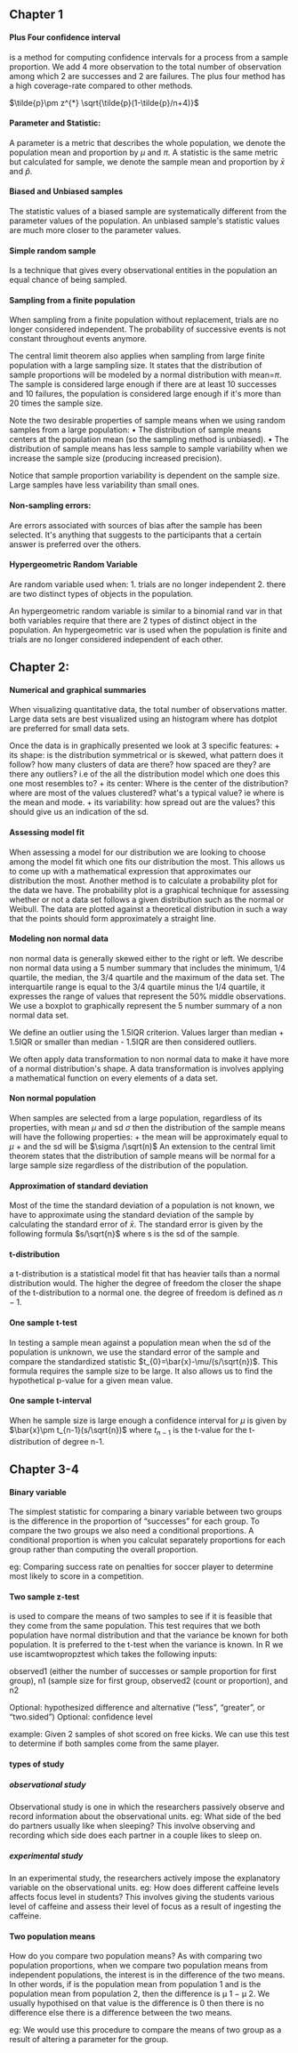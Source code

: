 ## Chapter 1
#### Plus Four confidence interval

is a method for computing confidence intervals for a process from a sample proportion. We add 4 more observation to the total number of observation among which 2 are successes and 2 are failures. The plus four method has a high coverage-rate compared to other methods.

$\tilde{p}\pm z^{*} \sqrt{\tilde{p}(1-\tilde{p}/n+4)}$

#### Parameter and Statistic:

A parameter is a metric that describes the whole population, we denote the population mean and proportion by $\mu$ and $\pi$. A statistic is the same metric but calculated for sample, we denote the sample mean and proportion by $\bar{x}$ and $\hat{p}$.

#### Biased and Unbiased samples

The statistic values of a biased sample are systematically different from the parameter values of the population. An unbiased sample's statistic values are much more closer to the parameter values.


#### Simple random sample

Is a technique that gives every observational entities in the population an equal chance of being sampled. 

#### Sampling from a finite population

When sampling from a finite population without replacement, trials are no longer considered independent. The probability of successive events is not constant throughout events anymore. 

The central limit theorem also applies when sampling from large finite population with a large sampling size. It states that the distribution of sample proportions will be modeled by a normal distribution with mean=$\pi$. The sample is considered large enough if there are at least 10 successes and 10 failures, the population is considered large enough if it's more than 20 times the sample size.

Note the two desirable properties of sample means when we using random samples from a
large population:
    • The distribution of sample means centers at the population mean (so the sampling method is
unbiased).
    • The distribution of sample means has less sample to sample variability when we increase the sample
size (producing increased precision).

Notice that sample proportion variability is dependent on the sample size. Large samples have less variability than small ones.

#### Non-sampling errors:

Are errors associated with sources of bias after the sample has been selected. It's anything that suggests  to the participants that a certain answer is preferred over the others.

#### Hypergeometric Random Variable

Are random variable used when:
    1. trials are no longer independent
    2. there are two distinct types of objects in the population.
    
An hypergeometric random variable is similar to a binomial rand var in that both variables require that there are 2 types of distinct object in the population. An hypergeometric var is used when the population is finite and trials are no longer considered independent of each other.

## Chapter 2:

#### Numerical and graphical summaries

When visualizing quantitative data, the total number of observations matter. Large data sets are best visualized using an histogram where has dotplot are preferred for small data sets. 

Once the data is in graphically presented we look at 3 specific features:
    + its shape: is the distribution symmetrical or is skewed, what pattern does it follow? how many clusters of data are there? how spaced are they? are there any outliers? i.e of the all the distribution model which one does this one most resembles to?
    + its center: Where is the center of the distribution? where are most of the values clustered? what's a typical value? ie where is the mean and mode.
    + its variability: how spread out are the values? this should give us an indication of the sd.
    
#### Assessing model fit

When assessing a model for our distribution we are looking to choose among the model fit which one fits our distribution the most. This allows us to come up with a mathematical expression that approximates our distribution the most. Another method is to calculate a probability plot for the data we have. The probability plot is a graphical technique for assessing whether or not a data set follows a given distribution such as the normal or Weibull. The data are plotted against a theoretical distribution in such a way that the points should form approximately a straight line.


#### Modeling non normal data

non normal data is generally skewed either to the right or left. We describe non normal data using a 5 number summary that includes the minimum, 1/4 quartile, the median, the 3/4 quartile and the maximum of the data set. The interquartile range is equal to the 3/4 quartile minus the 1/4 quartile, it expresses the range of values that represent the 50% middle observations. We use a boxplot to graphically represent the 5 number summary of a non normal data set. 

We define an outlier using the 1.5IQR criterion. Values larger than median + 1.5IQR or smaller than median - 1.5IQR are then considered outliers.

We often apply data transformation to non normal data to make it have more of a normal distribution's shape. A data transformation is involves applying a mathematical function on every elements of a data set.


#### Non normal population

When samples are selected from a large population, regardless of its properties, with mean $\mu$ and sd $\sigma$ then the distribution of the sample means will have the following properties:
    + the mean will be approximately equal to $\mu$
    + and the sd will be $\sigma /\sqrt(n)$
An extension to the central limit theorem states that the distribution of sample means will be normal for a large  sample size regardless of the distribution of the population.


#### Approximation of standard deviation

Most of the time the standard deviation of a population is not known, we have to approximate using the standard deviation of the sample by calculating the standard error of $\bar{x}$. The standard error is given by the following formula $s/\sqrt{n}$ where s is the sd of the sample. 

#### t-distribution

a t-distribution is a statistical model fit that has heavier tails than a normal distribution would. The higher the degree of freedom the closer the shape of the t-distribution to a normal one. the degree of freedom is defined as $n-1$. 

#### One sample t-test

In testing a sample mean against a population mean when the sd of the population is unknown, we use the standard error of the sample and compare the standardized statistic $t_{0}=\bar{x}-\mu/(s/\sqrt{n})$. This formula requires the sample size to be large.
It also allows us to find the hypothetical p-value for a given mean value. 

#### One sample t-interval

When he sample size is large enough a confidence interval for $\mu$ is given by $\bar{x}\pm t_{n-1}(s/\sqrt{n})$ where $t_{n-1}$ is the t-value for the t-distribution of degree n-1.

## Chapter 3-4 
#### Binary variable

 The simplest statistic for comparing a binary variable between two groups is the difference in the proportion of “successes” for each group.
To compare the two groups we also need a conditional proportions.
A conditional proportion is when you calculat separately proportions for each group rather than computing the overall proportion.

eg:
  Comparing success rate on penalties for soccer player to determine most likely to score in a competition.
  
#### Two sample z-test

is used to compare the means of two samples to see if it is feasible that they come from the same population. This test requires that we both population have normal distribution and that the variance be known for both population. It is preferred to the t-test when the variance is known. In R  we use iscamtwopropztest which takes the following inputs: 

  observed1 (either the number of successes or sample proportion for first group), n1 (sample size for first group, observed2 (count or proportion), and n2

  Optional: hypothesized difference and alternative (“less”, “greater”, or “two.sided”) Optional: confidence level
  
  example:
  Given 2 samples of shot scored on free kicks. We can use this test to determine if both samples come from the same player. 
  
#### types of study
##### observational study
Observational study is one in which the researchers passively observe and record information about the observational units.
eg:
What side of the bed do partners usually like when sleeping?
This involve observing and recording which side does each partner in a couple likes to sleep on.
##### experimental study
In an experimental study, the researchers actively impose the explanatory variable on the observational units.
eg:
How does different caffeine levels affects focus level in students?
This involves giving the students various level of caffeine and assess their level of focus as a result of ingesting the caffeine.

#### Two population means
How do you compare two population means?
As with comparing two population proportions, when we compare two population means from independent populations, the interest is in the difference of the two means. In other words, if is the population mean from population 1 and is the population mean from population 2, then the difference is μ 1 − μ 2. We usually hypothised on that value is the difference is 0 then there is no difference else there is a difference between the two means.

eg: We would use this procedure to compare the means of two group as a result of altering a parameter for the group.


